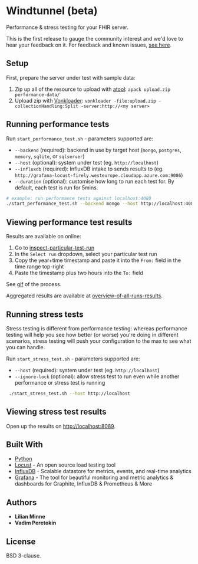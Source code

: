 # Windtunnel (beta)

Performance & stress testing for your FHIR server.

This is the first release to gauge the community interest and we'd love to hear your feedback on it. For feedback and known issues, [see here](https://github.com/FirelyTeam/Wind.Tunnel/issues).


## Setup

First, prepare the server under test with sample data:

1. Zip up all of the resource to upload with [atool](https://www.nongnu.org/atool/): `apack upload.zip performance-data/`
1. Upload zip with [Vonkloader](http://docs.simplifier.net/vonkloader/index.html): `vonkloader -file:upload.zip -collectionHandling:Split -server:http://<my server>`

## Running performance tests

Run `start_performance_test.sh` - parameters supported are:

* `--backend` (required): backend in use by target host (`mongo`, `postgres`, `memory`, `sqlite`, or `sqlserver`)
* `--host` (optional): system under test (eg. `http://localhost`)
* `--influxdb` (required): InfluxDB intake to sends results to (eg. `http://grafana-locust-firely.westeurope.cloudapp.azure.com:9086`)
* `--duration` (optional): customise how long to run each test for. By default, each test is run for 5mins.

```sh
# example: run performance tests against localhost:4080
./start_performance_test.sh --backend mongo --host http://localhost:4080 --influxdb http://grafana-locust-firely.westeurope.cloudapp.azure.com:9086
```

## Viewing performance test results

Results are available on online:

1. Go to [inspect-particular-test-run](http://grafana-locust-firely.westeurope.cloudapp.azure.com:4000/d/DN0PLjKmk/inspect-particular-test-run)
1. In the `Select run` dropdown, select your particular test run
1. Copy the year+time timestamp and paste it into the `From:` field in the time range top-right
1. Paste the timestamp plus two hours into the `To:` field

See [gif](view-test-results.gif) of the process.

Aggregated results are available at [overview-of-all-runs-results](http://grafana-locust-firely.westeurope.cloudapp.azure.com:4000/d/lBAvi3Fiz/overview-of-all-runs-results).

## Running stress tests

Stress testing is different from performance testing: whereas performance testing will help you see how better (or worse) you're doing in different scenarios, stress testing will push your configuration to the max to see what you can handle.

Run `start_stress_test.sh` - parameters supported are:

* `--host` (required): system under test (eg. `http://localhost`)
* `--ignore-lock` (optional): allow stress test to run even while another performance or stress test is running

```sh
 ./start_stress_test.sh --host http://localhost
```

## Viewing stress test results

Open up the results on [http://localhost:8089](http://localhost:8089).

## Built With

* [Python](https://www.python.org/)
* [Locust](https://locust.io/) - An open source load testing tool
* [InfluxDB](https://github.com/influxdata/influxdb) - Scalable datastore for metrics, events, and real-time analytics
* [Grafana](https://github.com/grafana/grafana) - The tool for beautiful monitoring and metric analytics & dashboards for Graphite, InfluxDB & Prometheus & More


## Authors

* **Lilian Minne**
* **Vadim Peretokin**

## License

BSD 3-clause.
